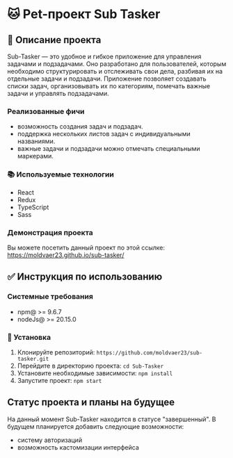 # 🐱 Pet-проект Sub Tasker

## 📝 Описание проекта

Sub-Tasker — это удобное и гибкое приложение для управления задачами и подзадачами. Оно разработано для пользователей, которым необходимо структурировать и отслеживать свои дела, разбивая их на отдельные задачи и подзадачи. Приложение позволяет создавать списки задач, организовывать их по категориям, помечать важные задачи и управлять подзадачами.

### Реализованные фичи

- возможность создания задач и подзадач.
- поддержка нескольких листов задач с индивидуальными названиями.
- важные задачи и подзадачи можно отмечать специальными маркерами.

### 📚 Используемые технологии

- React
- Redux
- TypeScript
- Sass

### Демонстрация проекта

Вы можете посетить данный проект по этой ссылке: https://moldvaer23.github.io/sub-tasker/

## ✅ Инструкция по использованию

### Системные требования

- npm@ >= 9.6.7
- nodeJs@ >= 20.15.0

### 🚀 Установка

1. Клонируйте репозиторий: ```https://github.com/moldvaer23/sub-tasker.git```
3. Перейдите в директорию проекта: ```cd Sub-Tasker```
4. Установите необходимые зависимости: ```npm install```
5. Запустите проект: ```npm start```

## Статус проекта и планы на будущее

На данный момент Sub-Tasker находится в статусе "завершенный". В будущем планируется добавить следующие возможности:

- систему авторизаций
- возможность кастомизации интерфейса
